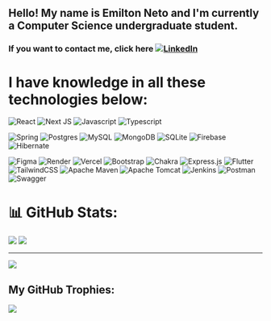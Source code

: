## Hello! My name is Emilton Neto and I'm currently a Computer Science undergraduate student.

### If you want to contact me, click here [![LinkedIn](https://img.shields.io/badge/Linkedin-blue?style=for-the-badge&logo=linkedin&logoColor=white)](https://linkedin.com/in/EmiltonNeto) 

# I have knowledge in all these technologies below:
<!-- 
<p><a target="_blank" href="https://raw.githubusercontent.com/devicons/devicon/master/icons/nextjs/nextjs-original-wordmark.svg" style="display: inline-block;"><img src="https://raw.githubusercontent.com/devicons/devicon/master/icons/nextjs/nextjs-original-wordmark.svg" alt="NextJs" width="42" height="42" /></a>
<a target="_blank" href="https://raw.githubusercontent.com/devicons/devicon/master/icons/react/react-original.svg" style="display: inline-block;"><img src="https://raw.githubusercontent.com/devicons/devicon/master/icons/react/react-original.svg" alt="React" width="42" height="42" /></a>
<a target="_blank" href="https://raw.githubusercontent.com/devicons/devicon/master/icons/javascript/javascript-original.svg" style="display: inline-block;"><img src="https://raw.githubusercontent.com/devicons/devicon/master/icons/javascript/javascript-original.svg" alt="Javascript" width="42" height="42" /></a>
<a target="_blank" href="https://raw.githubusercontent.com/devicons/devicon/master/icons/typescript/typescript-original.svg" style="display: inline-block;"><img src="https://raw.githubusercontent.com/devicons/devicon/master/icons/typescript/typescript-original.svg" alt="Typescript" width="42" height="42" /></a>
<a target="_blank" href="https://raw.githubusercontent.com/devicons/devicon/master/icons/java/java-original.svg" style="display: inline-block;"><img src="https://raw.githubusercontent.com/devicons/devicon/master/icons/java/java-original.svg" alt="Java" width="42" height="42" /></a>
<a target="_blank" href="https://raw.githubusercontent.com/devicons/devicon/master/icons/python/python-original.svg" style="display: inline-block;"><img src="https://raw.githubusercontent.com/devicons/devicon/master/icons/python/python-original.svg" alt="Python" width="42" height="42" /></a></p>

![Nextjs](https://raw.githubusercontent.com/devicons/devicon/master/icons/nextjs/nextjs-original-wordmark.svg)
![Nextjs](https://raw.githubusercontent.com/devicons/devicon/master/icons/nextjs/nextjs-original.svg)
![React](https://raw.githubusercontent.com/devicons/devicon/master/icons/react/react-original-wordmark.svg)
![React](https://raw.githubusercontent.com/devicons/devicon/master/icons/react/react-original.svg)
![Javascript](https://raw.githubusercontent.com/devicons/devicon/master/icons/javascript/javascript-original.svg)
![Typescript](https://raw.githubusercontent.com/devicons/devicon/master/icons/typescript/typescript-original.svg)
![Java](https://raw.githubusercontent.com/devicons/devicon/master/icons/java/java-original.svg)
![Python](https://raw.githubusercontent.com/devicons/devicon/master/icons/python/python-original.svg)
-->


![React](https://img.shields.io/badge/react-%2320232a.svg?style=for-the-badge&logo=react&logoColor=%2361DAFB) ![Next JS](https://img.shields.io/badge/Next-black?style=for-the-badge&logo=next.js&logoColor=white) ![Javascript](https://img.shields.io/badge/Javascript-yellow?style=for-the-badge&logo=javascript&logoColor=white) ![Typescript](https://img.shields.io/badge/Typescript-blue?style=for-the-badge&logo=typescript&logoColor=white) 

![Spring](https://img.shields.io/badge/spring-%236DB33F.svg?style=for-the-badge&logo=spring&logoColor=white) ![Postgres](https://img.shields.io/badge/postgres-%23316192.svg?style=for-the-badge&logo=postgresql&logoColor=white) ![MySQL](https://img.shields.io/badge/mysql-4479A1.svg?style=for-the-badge&logo=mysql&logoColor=white) ![MongoDB](https://img.shields.io/badge/MongoDB-%234ea94b.svg?style=for-the-badge&logo=mongodb&logoColor=white) ![SQLite](https://img.shields.io/badge/sqlite-%2307405e.svg?style=for-the-badge&logo=sqlite&logoColor=white) ![Firebase](https://img.shields.io/badge/firebase-%23039BE5.svg?style=for-the-badge&logo=firebase) ![Hibernate](https://img.shields.io/badge/Hibernate-59666C?style=for-the-badge&logo=Hibernate&logoColor=white) 

![Figma](https://img.shields.io/badge/figma-%23F24E1E.svg?style=for-the-badge&logo=figma&logoColor=white) ![Render](https://img.shields.io/badge/Render-%46E3B7.svg?style=for-the-badge&logo=render&logoColor=white) ![Vercel](https://img.shields.io/badge/vercel-%23000000.svg?style=for-the-badge&logo=vercel&logoColor=white) ![Bootstrap](https://img.shields.io/badge/bootstrap-%238511FA.svg?style=for-the-badge&logo=bootstrap&logoColor=white) ![Chakra](https://img.shields.io/badge/chakra-%234ED1C5.svg?style=for-the-badge&logo=chakraui&logoColor=white) ![Express.js](https://img.shields.io/badge/express.js-%23404d59.svg?style=for-the-badge&logo=express&logoColor=%2361DAFB) ![Flutter](https://img.shields.io/badge/Flutter-%2302569B.svg?style=for-the-badge&logo=Flutter&logoColor=white) ![TailwindCSS](https://img.shields.io/badge/tailwindcss-%2338B2AC.svg?style=for-the-badge&logo=tailwind-css&logoColor=white) ![Apache Maven](https://img.shields.io/badge/Apache%20Maven-C71A36?style=for-the-badge&logo=Apache%20Maven&logoColor=white) ![Apache Tomcat](https://img.shields.io/badge/apache%20tomcat-%23F8DC75.svg?style=for-the-badge&logo=apache-tomcat&logoColor=black) ![Jenkins](https://img.shields.io/badge/jenkins-%232C5263.svg?style=for-the-badge&logo=jenkins&logoColor=white) ![Postman](https://img.shields.io/badge/Postman-FF6C37?style=for-the-badge&logo=postman&logoColor=white) ![Swagger](https://img.shields.io/badge/-Swagger-%23Clojure?style=for-the-badge&logo=swagger&logoColor=white)

# 📊 GitHub Stats:
![](https://nirzak-streak-stats.vercel.app/?user=MiltogroDEV&theme=dark&hide_border=false)
![](https://github-readme-stats.vercel.app/api/top-langs/?username=MiltogroDEV&theme=dark&hide_border=false&include_all_commits=false&count_private=false&layout=compact)

---
[![](https://visitcount.itsvg.in/api?id=MiltogroDEV&icon=0&color=0)](https://visitcount.itsvg.in)

## My GitHub Trophies:
![](https://github-profile-trophy.vercel.app/?username=MiltogroDEV&theme=nord&no-frame=true&no-bg=true&margin-w=6)
